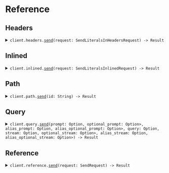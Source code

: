 # Reference
## Headers
<details><summary><code>client.headers.<a href="/src/api/resources/headers/client.rs">send</a>(request: SendLiteralsInHeadersRequest) -> Result<SendResponse, ApiError></code></summary>
<dl>
<dd>

#### 🔌 Usage

<dl>
<dd>

<dl>
<dd>

```rust
use seed_literal::prelude::*;
use std::collections::HashMap;

#[tokio::main]
async fn main() {
    let config = ClientConfig {
        ..Default::default()
    };
    let client = LiteralClient::new(config).expect("Failed to build client");
    client
        .headers
        .send(
            &SendLiteralsInHeadersRequest {
                endpoint_version: "02-12-2024".to_string(),
                r#async: true,
                query: "What is the weather today".to_string(),
            },
            None,
        )
        .await;
}
```
</dd>
</dl>
</dd>
</dl>

#### ⚙️ Parameters

<dl>
<dd>

<dl>
<dd>

**query:** `String` 
    
</dd>
</dl>
</dd>
</dl>


</dd>
</dl>
</details>

## Inlined
<details><summary><code>client.inlined.<a href="/src/api/resources/inlined/client.rs">send</a>(request: SendLiteralsInlinedRequest) -> Result<SendResponse, ApiError></code></summary>
<dl>
<dd>

#### 🔌 Usage

<dl>
<dd>

<dl>
<dd>

```rust
use seed_literal::prelude::*;
use std::collections::HashMap;

#[tokio::main]
async fn main() {
    let config = ClientConfig {
        ..Default::default()
    };
    let client = LiteralClient::new(config).expect("Failed to build client");
    client
        .inlined
        .send(
            &SendLiteralsInlinedRequest {
                temperature: Some(10.1),
                prompt: "You are a helpful assistant".to_string(),
                context: Some("You're super wise".to_string()),
                aliased_context: SomeAliasedLiteral("You're super wise".to_string()),
                maybe_context: Some(SomeAliasedLiteral("You're super wise".to_string())),
                object_with_literal: ATopLevelLiteral {
                    nested_literal: ANestedLiteral {
                        my_literal: "How super cool".to_string(),
                    },
                },
                stream: false,
                query: "What is the weather today".to_string(),
            },
            None,
        )
        .await;
}
```
</dd>
</dl>
</dd>
</dl>

#### ⚙️ Parameters

<dl>
<dd>

<dl>
<dd>

**prompt:** `String` 
    
</dd>
</dl>

<dl>
<dd>

**context:** `Option<String>` 
    
</dd>
</dl>

<dl>
<dd>

**query:** `String` 
    
</dd>
</dl>

<dl>
<dd>

**temperature:** `Option<f64>` 
    
</dd>
</dl>

<dl>
<dd>

**stream:** `bool` 
    
</dd>
</dl>

<dl>
<dd>

**aliased_context:** `SomeAliasedLiteral` 
    
</dd>
</dl>

<dl>
<dd>

**maybe_context:** `Option<SomeAliasedLiteral>` 
    
</dd>
</dl>

<dl>
<dd>

**object_with_literal:** `ATopLevelLiteral` 
    
</dd>
</dl>
</dd>
</dl>


</dd>
</dl>
</details>

## Path
<details><summary><code>client.path.<a href="/src/api/resources/path/client.rs">send</a>(id: String) -> Result<SendResponse, ApiError></code></summary>
<dl>
<dd>

#### 🔌 Usage

<dl>
<dd>

<dl>
<dd>

```rust
use seed_literal::prelude::*;

#[tokio::main]
async fn main() {
    let config = ClientConfig {
        ..Default::default()
    };
    let client = LiteralClient::new(config).expect("Failed to build client");
    client.path.send(&"123".to_string(), None).await;
}
```
</dd>
</dl>
</dd>
</dl>

#### ⚙️ Parameters

<dl>
<dd>

<dl>
<dd>

**id:** `String` 
    
</dd>
</dl>
</dd>
</dl>


</dd>
</dl>
</details>

## Query
<details><summary><code>client.query.<a href="/src/api/resources/query/client.rs">send</a>(prompt: Option<String>, optional_prompt: Option<Option<String>>, alias_prompt: Option<AliasToPrompt>, alias_optional_prompt: Option<Option<AliasToPrompt>>, query: Option<String>, stream: Option<bool>, optional_stream: Option<Option<bool>>, alias_stream: Option<AliasToStream>, alias_optional_stream: Option<Option<AliasToStream>>) -> Result<SendResponse, ApiError></code></summary>
<dl>
<dd>

#### 🔌 Usage

<dl>
<dd>

<dl>
<dd>

```rust
use seed_literal::prelude::*;

#[tokio::main]
async fn main() {
    let config = ClientConfig {
        ..Default::default()
    };
    let client = LiteralClient::new(config).expect("Failed to build client");
    client
        .query
        .send(
            &SendQueryRequest {
                prompt: "You are a helpful assistant".to_string(),
                optional_prompt: Some("You are a helpful assistant".to_string()),
                alias_prompt: AliasToPrompt("You are a helpful assistant".to_string()),
                alias_optional_prompt: Some(AliasToPrompt(
                    "You are a helpful assistant".to_string(),
                )),
                stream: false,
                optional_stream: Some(false),
                alias_stream: AliasToStream(false),
                alias_optional_stream: Some(AliasToStream(false)),
                query: "What is the weather today".to_string(),
            },
            None,
        )
        .await;
}
```
</dd>
</dl>
</dd>
</dl>

#### ⚙️ Parameters

<dl>
<dd>

<dl>
<dd>

**prompt:** `String` 
    
</dd>
</dl>

<dl>
<dd>

**optional_prompt:** `Option<String>` 
    
</dd>
</dl>

<dl>
<dd>

**alias_prompt:** `AliasToPrompt` 
    
</dd>
</dl>

<dl>
<dd>

**alias_optional_prompt:** `Option<AliasToPrompt>` 
    
</dd>
</dl>

<dl>
<dd>

**query:** `String` 
    
</dd>
</dl>

<dl>
<dd>

**stream:** `bool` 
    
</dd>
</dl>

<dl>
<dd>

**optional_stream:** `Option<bool>` 
    
</dd>
</dl>

<dl>
<dd>

**alias_stream:** `AliasToStream` 
    
</dd>
</dl>

<dl>
<dd>

**alias_optional_stream:** `Option<AliasToStream>` 
    
</dd>
</dl>
</dd>
</dl>


</dd>
</dl>
</details>

## Reference
<details><summary><code>client.reference.<a href="/src/api/resources/reference/client.rs">send</a>(request: SendRequest) -> Result<SendResponse, ApiError></code></summary>
<dl>
<dd>

#### 🔌 Usage

<dl>
<dd>

<dl>
<dd>

```rust
use seed_literal::prelude::*;
use std::collections::{HashMap, HashSet};

#[tokio::main]
async fn main() {
    let config = ClientConfig {
        ..Default::default()
    };
    let client = LiteralClient::new(config).expect("Failed to build client");
    client
        .reference
        .send(
            &SendRequest {
                prompt: "You are a helpful assistant".to_string(),
                stream: false,
                context: SomeLiteral("You're super wise".to_string()),
                query: "What is the weather today".to_string(),
                container_object: ContainerObject {
                    nested_objects: vec![NestedObjectWithLiterals {
                        literal_1: "literal1".to_string(),
                        literal_2: "literal2".to_string(),
                        str_prop: "strProp".to_string(),
                    }],
                },
            },
            None,
        )
        .await;
}
```
</dd>
</dl>
</dd>
</dl>


</dd>
</dl>
</details>
